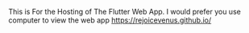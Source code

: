 This is For the Hosting of The Flutter Web App. I would prefer you use computer to view the web app
https://rejoicevenus.github.io/
